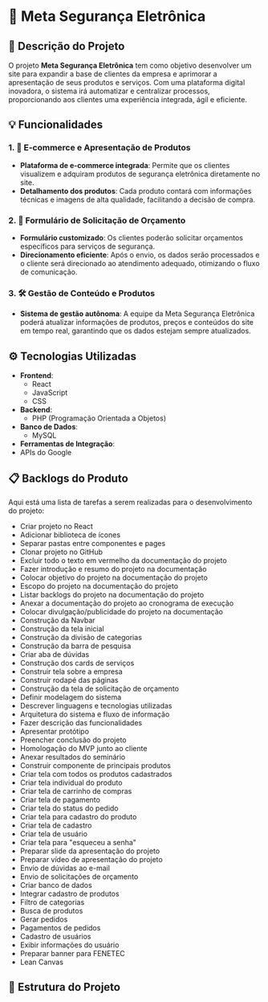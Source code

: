 # 🚀 Meta Segurança Eletrônica

## 📝 Descrição do Projeto

O projeto **Meta Segurança Eletrônica** tem como objetivo desenvolver um site para expandir a base de clientes da empresa e aprimorar a apresentação de seus produtos e serviços. Com uma plataforma digital inovadora, o sistema irá automatizar e centralizar processos, proporcionando aos clientes uma experiência integrada, ágil e eficiente.

## 💡 Funcionalidades

### 1. 🛒 E-commerce e Apresentação de Produtos
- **Plataforma de e-commerce integrada**: Permite que os clientes visualizem e adquiram produtos de segurança eletrônica diretamente no site.
- **Detalhamento dos produtos**: Cada produto contará com informações técnicas e imagens de alta qualidade, facilitando a decisão de compra.

### 2. 📄 Formulário de Solicitação de Orçamento
- **Formulário customizado**: Os clientes poderão solicitar orçamentos específicos para serviços de segurança.
- **Direcionamento eficiente**: Após o envio, os dados serão processados e o cliente será direcionado ao atendimento adequado, otimizando o fluxo de comunicação.

### 3. 🛠️ Gestão de Conteúdo e Produtos
- **Sistema de gestão autônoma**: A equipe da Meta Segurança Eletrônica poderá atualizar informações de produtos, preços e conteúdos do site em tempo real, garantindo que os dados estejam sempre atualizados.

## ⚙️ Tecnologias Utilizadas

- **Frontend**: 
  - React
  - JavaScript
  - CSS
- **Backend**: 
  - PHP (Programação Orientada a Objetos)
- **Banco de Dados**: 
  - MySQL 
- **Ferramentas de Integração**:
- APIs do Google

## 📋 Backlogs do Produto

Aqui está uma lista de tarefas a serem realizadas para o desenvolvimento do projeto:

- Criar projeto no React
- Adicionar biblioteca de ícones
- Separar pastas entre componentes e pages
- Clonar projeto no GitHub
- Excluir todo o texto em vermelho da documentação do projeto
- Fazer introdução e resumo do projeto na documentação
- Colocar objetivo do projeto na documentação do projeto
- Escopo do projeto na documentação do projeto
- Listar backlogs do projeto na documentação do projeto
- Anexar a documentação do projeto ao cronograma de execução
- Colocar divulgação/publicidade do projeto na documentação
- Construção da Navbar
- Construção da tela inicial
- Construção da divisão de categorias
- Construção da barra de pesquisa
- Criar aba de dúvidas
- Construção dos cards de serviços
- Construir tela sobre a empresa
- Construir rodapé das páginas
- Construção da tela de solicitação de orçamento
- Definir modelagem do sistema
- Descrever linguagens e tecnologias utilizadas
- Arquitetura do sistema e fluxo de informação
- Fazer descrição das funcionalidades
- Apresentar protótipo
- Preencher conclusão do projeto
- Homologação do MVP junto ao cliente
- Anexar resultados do seminário
- Construir componente de principais produtos
- Criar tela com todos os produtos cadastrados
- Criar tela individual do produto
- Criar tela de carrinho de compras
- Criar tela de pagamento
- Criar tela do status do pedido
- Criar tela para cadastro do produto
- Criar tela de cadastro
- Criar tela de usuário
- Criar tela para "esqueceu a senha"
- Preparar slide da apresentação do projeto
- Preparar vídeo de apresentação do projeto
- Envio de dúvidas ao e-mail
- Envio de solicitações de orçamento
- Criar banco de dados
- Integrar cadastro de produtos
- Filtro de categorias
- Busca de produtos
- Gerar pedidos
- Pagamentos de pedidos
- Cadastro de usuários
- Exibir informações do usuário
- Preparar banner para FENETEC
- Lean Canvas

## 📂 Estrutura do Projeto


